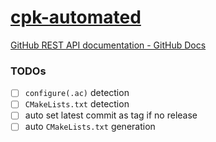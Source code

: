 [cpk-automated](https://dirkarnez.github.io/cpk-automated)
==========================================================
[GitHub REST API documentation - GitHub Docs](https://docs.github.com/en/rest?apiVersion=2022-11-28)

### TODOs
- [ ] `configure(.ac)` detection
- [ ] `CMakeLists.txt` detection
- [ ] auto set latest commit as tag if no release
- [ ] auto `CMakeLists.txt` generation
